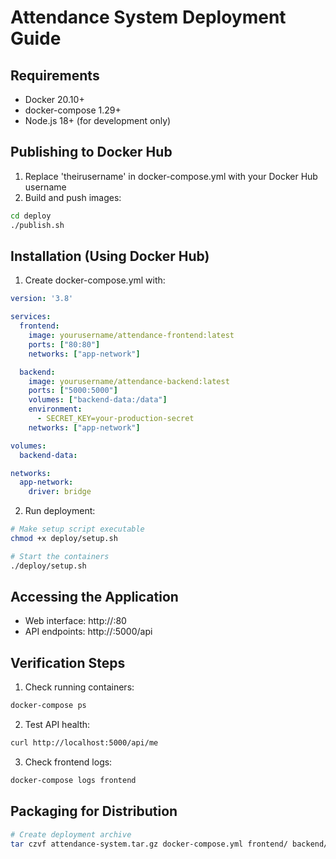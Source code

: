 # Attendance System Deployment Guide

## Requirements
- Docker 20.10+
- docker-compose 1.29+
- Node.js 18+ (for development only)

## Publishing to Docker Hub
1. Replace 'theirusername' in docker-compose.yml with your Docker Hub username
2. Build and push images:
```bash
cd deploy
./publish.sh
```

## Installation (Using Docker Hub)
1. Create docker-compose.yml with:
```yaml
version: '3.8'

services:
  frontend:
    image: yourusername/attendance-frontend:latest
    ports: ["80:80"]
    networks: ["app-network"]

  backend:
    image: yourusername/attendance-backend:latest
    ports: ["5000:5000"]
    volumes: ["backend-data:/data"]
    environment:
      - SECRET_KEY=your-production-secret
    networks: ["app-network"]

volumes:
  backend-data:

networks:
  app-network:
    driver: bridge
```
2. Run deployment:
```bash
# Make setup script executable
chmod +x deploy/setup.sh

# Start the containers
./deploy/setup.sh
```

## Accessing the Application
- Web interface: http://<machine-ip>:80
- API endpoints: http://<machine-ip>:5000/api

## Verification Steps
1. Check running containers:
```bash
docker-compose ps
```

2. Test API health:
```bash
curl http://localhost:5000/api/me
```

3. Check frontend logs:
```bash
docker-compose logs frontend
```

## Packaging for Distribution
```bash
# Create deployment archive
tar czvf attendance-system.tar.gz docker-compose.yml frontend/ backend/ deploy/